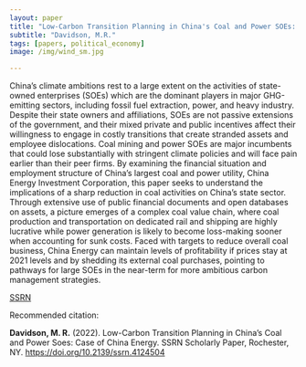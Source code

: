 ```yaml
---
layout: paper
title: "Low-Carbon Transition Planning in China's Coal and Power SOEs: Case of China Energy"
subtitle: "Davidson, M.R."
tags: [papers, political_economy]
image: /img/wind_sm.jpg

---
```


China’s climate ambitions rest to a large extent on the activities of state-owned enterprises (SOEs) which are the dominant players in major GHG-emitting sectors, including fossil fuel extraction, power, and heavy industry. Despite their state owners and affiliations, SOEs are not passive extensions of the government, and their mixed private and public incentives affect their willingness to engage in costly transitions that create stranded assets and employee dislocations. Coal mining and power SOEs are major incumbents that could lose substantially with stringent climate policies and will face pain earlier than their peer firms. By examining the financial situation and employment structure of China’s largest coal and power utility, China Energy Investment Corporation, this paper seeks to understand the implications of a sharp reduction in coal activities on China’s state sector. Through extensive use of public financial documents and open databases on assets, a picture emerges of a complex coal value chain, where coal production and transportation on dedicated rail and shipping are highly lucrative while power generation is likely to become loss-making sooner when accounting for sunk costs. Faced with targets to reduce overall coal business, China Energy can maintain levels of profitability if prices stay at 2021 levels and by shedding its external coal purchases, pointing to pathways for large SOEs in the near-term for more ambitious carbon management strategies.

[SSRN](https://papers.ssrn.com/sol3/papers.cfm?abstract_id=4124504)

Recommended citation:

**Davidson, M. R.** (2022). Low-Carbon Transition Planning in China’s Coal and Power Soes: Case of China Energy. SSRN Scholarly Paper, Rochester, NY. https://doi.org/10.2139/ssrn.4124504








